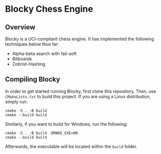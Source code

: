# Blocky Chess Engine

## Overview

Blocky is a UCI-compliant chess engine. It has implemented the following techniques below thus far: 

* Alpha-beta search with fail-soft
* Bitboards
* Zobrist-Hashing

## Compiling Blocky

In order to get started running Blocky, first clone this repository. Then, use ```CMakeLists.txt``` to build this project. If you are using a Linux distribution, simply run:

```
cmake -S . -B build
cmake --build build
```

Similarly, if you want to build for Windows, run the following:

```
cmake -S . -B build -DMAKE_EXE=ON
cmake --build build
```

Afterwards, the executable will be located within the ```build``` folder. 
